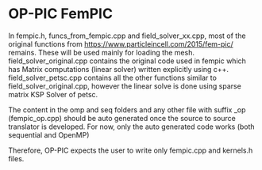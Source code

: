 # OP-PIC FemPIC

In fempic.h, funcs_from_fempic.cpp and field_solver_xx.cpp, most of the original functions from https://www.particleincell.com/2015/fem-pic/ remains. These will be used mainly for loading the mesh.
field_solver_original.cpp contains the original code used in fempic which has Matrix computations (linear solver) written explicitly using c++.
field_solver_petsc.cpp contains all the other functions similar to field_solver_original.cpp, however the linear solve is done using sparse matrix KSP Solver of petsc.

The content in the omp and seq folders and any other file with suffix _op (fempic_op.cpp) should be auto generated once the source to source translator is developed.
For now, only the auto generated code works (both sequential and OpenMP)

Therefore, OP-PIC expects the user to write only fempic.cpp and kernels.h files.


